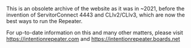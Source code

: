 This is an obsolete archive of the website as it was in ~2021, before the invention of ServitorConnect 4443 and CLIv2/CLIv3, which are now the best ways to run the Repeater.

For up-to-date information on this and many other matters, please visit https://intentionrepeater.com and https://intentionrepeater.boards.net

